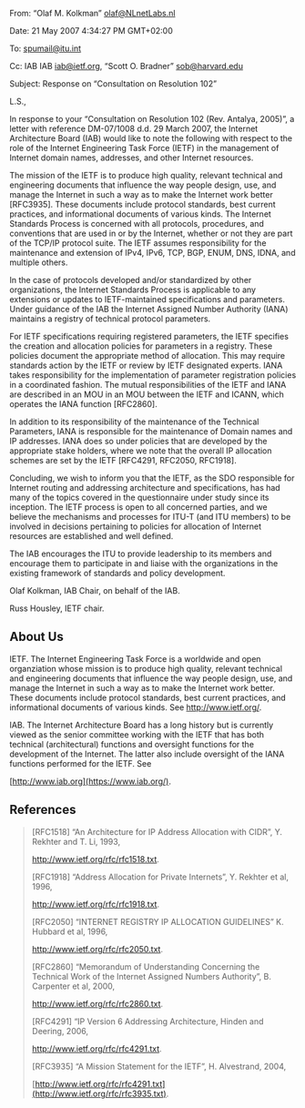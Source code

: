 
From: “Olaf M. Kolkman” <olaf@NLnetLabs.nl>  

Date: 21 May 2007 4:34:27 PM GMT+02:00  

To: spumail@itu.int  

Cc: IAB IAB <iab@ietf.org>, “Scott O. Bradner” <sob@harvard.edu>  

Subject: Response on “Consultation on Resolution 102”


L.S.,


In response to your “Consultation on Resolution 102 (Rev. Antalya, 2005)”, a letter with reference DM-07/1008 d.d. 29 March 2007, the Internet Architecture Board (IAB) would like to note the following with respect to the role of the Internet Engineering Task Force (IETF) in the management of Internet domain names, addresses, and other Internet resources.


The mission of the IETF is to produce high quality, relevant technical and engineering documents that influence the way people design, use, and manage the Internet in such a way as to make the Internet work better [RFC3935]. These documents include protocol standards, best current practices, and informational documents of various kinds. The Internet Standards Process is concerned with all protocols, procedures, and conventions that are used in or by the Internet, whether or not they are part of the TCP/IP protocol suite. The IETF assumes responsibility for the maintenance and extension of IPv4, IPv6, TCP, BGP, ENUM, DNS, IDNA, and multiple others.


In the case of protocols developed and/or standardized by other organizations, the Internet Standards Process is applicable to any extensions or updates to IETF-maintained specifications and parameters. Under guidance of the IAB the Internet Assigned Number Authority (IANA) maintains a registry of technical protocol parameters.


For IETF specifications requiring registered parameters, the IETF specifies the creation and allocation policies for parameters in a registry. These policies document the appropriate method of allocation. This may require standards action by the IETF or review by IETF designated experts. IANA takes responsibility for the implementation of parameter registration policies in a coordinated fashion. The mutual responsibilities of the IETF and IANA are described in an MOU in an MOU between the IETF and ICANN, which operates the IANA function [RFC2860].


In addition to its responsibility of the maintenance of the Technical Parameters, IANA is responsible for the maintenance of Domain names and IP addresses. IANA does so under policies that are developed by the appropriate stake holders, where we note that the overall IP allocation schemes are set by the IETF [RFC4291, RFC2050, RFC1918].


Concluding, we wish to inform you that the IETF, as the SDO responsible for Internet routing and addressing architecture and specifications, has had many of the topics covered in the questionnaire under study since its inception. The IETF process is open to all concerned parties, and we believe the mechanisms and processes for ITU-T (and ITU members) to be involved in decisions pertaining to policies for allocation of Internet resources are established and well defined.


The IAB encourages the ITU to provide leadership to its members and encourage them to participate in and liaise with the organizations in the existing framework of standards and policy development.


Olaf Kolkman, IAB Chair, on behalf of the IAB.


Russ Housley, IETF chair.


About Us
--------


IETF. The Internet Engineering Task Force is a worldwide and open organziation whose mission is to produce high quality, relevant technical and engineering documents that influence the way people design, use, and manage the Internet in such a way as to make the Internet work better. These documents include protocol standards, best current practices, and informational documents of various kinds. See <http://www.ietf.org/>.


IAB. The Internet Architecture Board has a long history but is currently viewed as the senior committee working with the IETF that has both technical (architectural) functions and oversight functions for the development of the Internet. The latter also include oversight of the IANA functions performed for the IETF. See  

[http://www.iab.org](https://www.iab.org/).


References
----------



> [RFC1518] “An Architecture for IP Address Allocation with CIDR”, Y. Rekhter and T. Li, 1993,  
> 
> <http://www.ietf.org/rfc/rfc1518.txt>.
> 
> 
> [RFC1918] “Address Allocation for Private Internets”, Y. Rekhter et al, 1996,  
> 
> <http://www.ietf.org/rfc/rfc1918.txt>.
> 
> 
> [RFC2050] “INTERNET REGISTRY IP ALLOCATION GUIDELINES” K. Hubbard et al, 1996,  
> 
> <http://www.ietf.org/rfc/rfc2050.txt>.
> 
> 
> [RFC2860] “Memorandum of Understanding Concerning the Technical Work of the Internet Assigned Numbers Authority”, B. Carpenter et al, 2000,  
> 
> <http://www.ietf.org/rfc/rfc2860.txt>.
> 
> 
> [RFC4291] “IP Version 6 Addressing Architecture, Hinden and Deering, 2006,  
> 
> <http://www.ietf.org/rfc/rfc4291.txt>.
> 
> 
> [RFC3935] “A Mission Statement for the IETF”, H. Alvestrand, 2004,  
> 
> [http://www.ietf.org/rfc/rfc4291.txt](http://www.ietf.org/rfc/rfc3935.txt).
> 
> 


